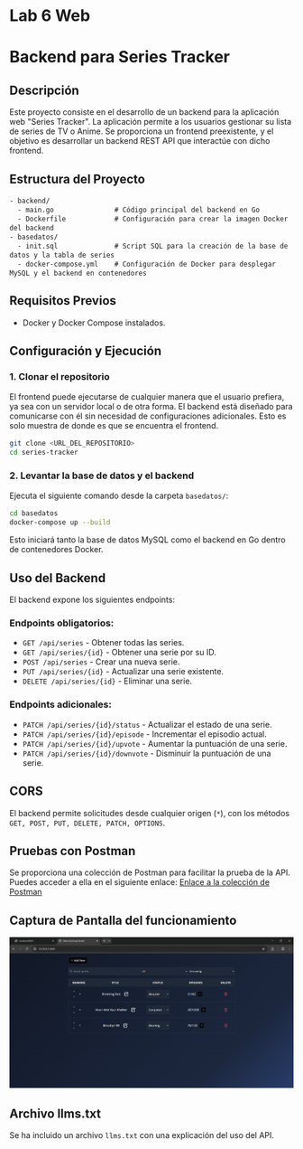 # Lab 6 Web
# Backend para Series Tracker

## Descripción
Este proyecto consiste en el desarrollo de un backend para la aplicación web "Series Tracker". La aplicación permite a los usuarios gestionar su lista de series de TV o Anime. Se proporciona un frontend preexistente, y el objetivo es desarrollar un backend REST API que interactúe con dicho frontend.

## Estructura del Proyecto

```
- backend/
  - main.go               # Código principal del backend en Go
  - Dockerfile            # Configuración para crear la imagen Docker del backend
- basedatos/
  - init.sql              # Script SQL para la creación de la base de datos y la tabla de series
  - docker-compose.yml    # Configuración de Docker para desplegar MySQL y el backend en contenedores
```

## Requisitos Previos
- Docker y Docker Compose instalados.

## Configuración y Ejecución

### 1. Clonar el repositorio
El frontend puede ejecutarse de cualquier manera que el usuario prefiera, ya sea con un servidor local o de otra forma. El backend está diseñado para comunicarse con él sin necesidad de configuraciones adicionales. Esto es solo muestra de donde es que se encuentra el frontend.
```sh
git clone <URL_DEL_REPOSITORIO>
cd series-tracker
```

### 2. Levantar la base de datos y el backend
Ejecuta el siguiente comando desde la carpeta `basedatos/`:
```sh
cd basedatos
docker-compose up --build
```
Esto iniciará tanto la base de datos MySQL como el backend en Go dentro de contenedores Docker.

## Uso del Backend
El backend expone los siguientes endpoints:

### Endpoints obligatorios:
- `GET /api/series` - Obtener todas las series.
- `GET /api/series/{id}` - Obtener una serie por su ID.
- `POST /api/series` - Crear una nueva serie.
- `PUT /api/series/{id}` - Actualizar una serie existente.
- `DELETE /api/series/{id}` - Eliminar una serie.

### Endpoints adicionales:
- `PATCH /api/series/{id}/status` - Actualizar el estado de una serie.
- `PATCH /api/series/{id}/episode` - Incrementar el episodio actual.
- `PATCH /api/series/{id}/upvote` - Aumentar la puntuación de una serie.
- `PATCH /api/series/{id}/downvote` - Disminuir la puntuación de una serie.

## CORS
El backend permite solicitudes desde cualquier origen (`*`), con los métodos `GET, POST, PUT, DELETE, PATCH, OPTIONS`.


## Pruebas con Postman
Se proporciona una colección de Postman para facilitar la prueba de la API. Puedes acceder a ella en el siguiente enlace:
[Enlace a la colección de Postman](#)

## Captura de Pantalla del funcionamiento
![alt text](image-1.png)

## Archivo llms.txt
Se ha incluido un archivo `llms.txt` con una explicación del uso del API.